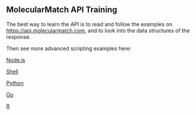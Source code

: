 ## MolecularMatch API Training

The best way to learn the API is to read and follow the examples on https://api.molecularmatch.com, and to look into the data structures of the response.

Then see more advanced scripting examples here:

[Node.js](javascript)

[Shell](shell)

[Python](python)

[Go](go)

[R](R) 
